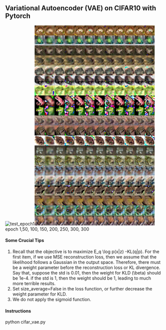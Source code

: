 ## Variational Autoencoder (VAE) on CIFAR10 with Pytorch

![test_epoch1](./test_epoch1.png)![test_epoch1](./figures/test_epoch50.png)![test_epoch1](./figures/test_epoch100.png)![test_epoch1](./figures/test_epoch150.png)![test_epoch1](./figures/test_epoch200.png)![test_epoch1](./figures/test_epoch250.png)![test_epoch1](./figures/test_epoch300.png)
epoch 1,50, 100, 150, 200, 250, 300, 300

#### Some Crucial Tips

1. Recall that the  objective is to maximize E_q \log p(x|z) -KL(q|p). For the first item, if we use MSE reconstruction loss, then we assume that the likelihood follows a Gaussian  in the output space. Therefore, there must be a weight parameter before the reconstruction loss or KL divergence. Say that, suppose the std is 0.01, then the weight for KLD (\beta) should be 1e-4.  if the std is 1, then the weight should be 1, leading to much more terrible results.
2. Set size_average=False in the loss function, or further decrease the weight parameter for KLD.
3. We do not apply the sigmoid function.

#### Instructions

python cifar_vae.py
